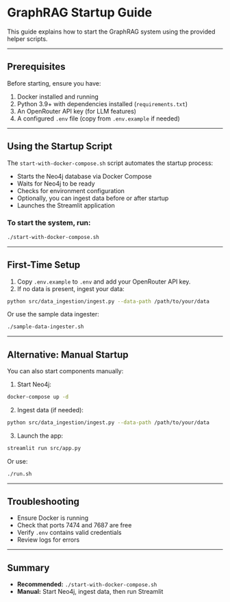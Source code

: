 # GraphRAG Startup Guide

This guide explains how to start the GraphRAG system using the provided helper scripts.

---

## Prerequisites

Before starting, ensure you have:

1. Docker installed and running
2. Python 3.9+ with dependencies installed (`requirements.txt`)
3. An OpenRouter API key (for LLM features)
4. A configured `.env` file (copy from `.env.example` if needed)

---

## Using the Startup Script

The `start-with-docker-compose.sh` script automates the startup process:

- Starts the Neo4j database via Docker Compose
- Waits for Neo4j to be ready
- Checks for environment configuration
- Optionally, you can ingest data before or after startup
- Launches the Streamlit application

### To start the system, run:

```bash
./start-with-docker-compose.sh
```

---

## First-Time Setup

1. Copy `.env.example` to `.env` and add your OpenRouter API key.
2. If no data is present, ingest your data:

```bash
python src/data_ingestion/ingest.py --data-path /path/to/your/data
```

Or use the sample data ingester:

```bash
./sample-data-ingester.sh
```

---

## Alternative: Manual Startup

You can also start components manually:

1. Start Neo4j:

```bash
docker-compose up -d
```

2. Ingest data (if needed):

```bash
python src/data_ingestion/ingest.py --data-path /path/to/your/data
```

3. Launch the app:

```bash
streamlit run src/app.py
```

Or use:

```bash
./run.sh
```

---

## Troubleshooting

- Ensure Docker is running
- Check that ports 7474 and 7687 are free
- Verify `.env` contains valid credentials
- Review logs for errors

---

## Summary

- **Recommended:** `./start-with-docker-compose.sh`
- **Manual:** Start Neo4j, ingest data, then run Streamlit
